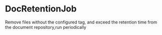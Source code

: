 # DocRetentionJob
Remove files without the configured tag, and exceed the retention time from the document repository,run periodically
